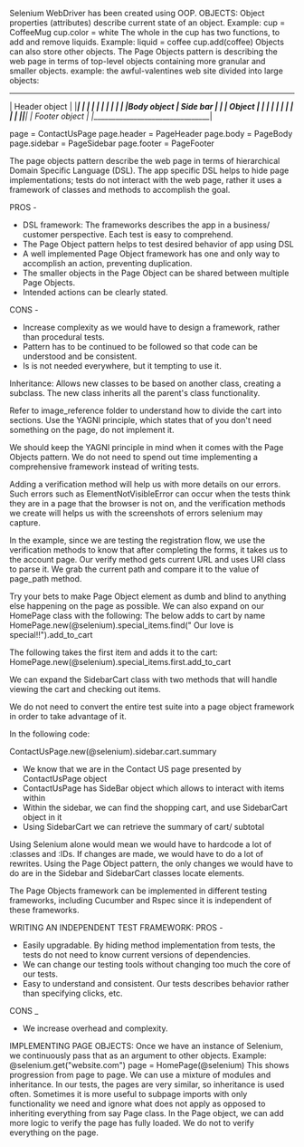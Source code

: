 Selenium WebDriver has been created using OOP.
OBJECTS:
Object properties (attributes) describe current state of an object. Example:
  cup = CoffeeMug
  cup.color = white
The whole in the cup has two functions, to add and remove liquids. Example:
  liquid = coffee
  cup.add(coffee)
Objects can also store other objects. The Page Objects pattern is describing the web page in terms of top-level objects containing more granular and smaller objects. example:
the awful-valentines web site divided into large objects:
___________________________________
|          Header object          |
|_________________________________|
|                      |          |
|                      |          |
|                      |          |
|Body object           | Side bar |
|                      | Object   |
|                      |          |
|                      |          |
|                      |          |
|______________________|__________|
|         Footer object           |
|_________________________________|

page = ContactUsPage
page.header = PageHeader
page.body = PageBody
page.sidebar = PageSidebar
page.footer = PageFooter

The page objects pattern describe the web page in terms of hierarchical Domain Specific Language (DSL). The app specific DSL helps to hide page implementations; tests do not interact with the web page, rather it uses a framework of classes and methods to accomplish the goal.

PROS -
* DSL framework: The frameworks describes the app in a business/ customer perspective. Each test is easy to comprehend.
* The Page Object pattern helps to test desired behavior of app using DSL
* A well implemented Page Object framework has one and only way to accomplish an action, preventing duplication.
* The smaller objects in the Page Object can be shared between multiple Page Objects.
* Intended actions can be clearly stated.

CONS -
* Increase complexity as we would have to design a framework, rather than procedural tests.
* Pattern has to be continued to be followed so that code can be understood and be consistent.
* Is is not needed everywhere, but it tempting to use it.

Inheritance: Allows new classes to be based on another class, creating a subclass. The new class inherits all the parent's class functionality.

Refer to image_reference folder to understand how to divide the cart into sections. Use the YAGNI principle, which states that of you don't need something on the page, do not implement it.

We should keep the YAGNI principle in mind when it comes with the Page Objects pattern. We do not need to spend out time implementing a comprehensive framework instead of writing tests.

Adding a verification method will help us with more details on our errors. Such errors such as ElementNotVisibleError can occur when the tests think they are in a page that the browser is not on, and the verification methods we create will helps us with the screenshots of errors selenium may capture.

In the example, since we are testing the registration flow, we use the verification methods to know that after completing the forms, it takes us to the account page. Our verify method gets current URL and uses URI class to parse it. We grab the current path and compare it to the value of page_path method.

Try your bets to make Page Object element as dumb and blind to anything else happening on the page as possible. We can also expand on our HomePage class with the following:
The below adds to cart by name
HomePage.new(@selenium).special_items.find(" Our love is special!!").add_to_cart

The following takes the first item and adds it to the cart:
HomePage.new(@selenium).special_items.first.add_to_cart

We can expand the SidebarCart class with two methods that will handle viewing the cart and checking out items.

We do not need to convert the entire test suite into a page object framework in order to take advantage of it.

In the following code:

  ContactUsPage.new(@selenium).sidebar.cart.summary

* We know that we are in the Contact US page presented by ContactUsPage object
* ContactUsPage has SideBar object which allows to interact with items within
* Within the sidebar, we can find the shopping cart, and use SidebarCart object in it
* Using SidebarCart we can retrieve the summary of cart/ subtotal

Using Selenium alone would mean we would have to hardcode a lot of :classes and :IDs. If changes are made, we would have to do a lot of rewrites. Using the Page Object pattern, the only changes we would have to do are in the Sidebar and SidebarCart classes locate elements.

The Page Objects framework can be implemented in different testing frameworks, including Cucumber and Rspec since it is independent of these frameworks.

WRITING AN INDEPENDENT TEST FRAMEWORK:
PROS -
* Easily upgradable. By hiding method implementation from tests, the tests do not need to know current versions of dependencies.
* We can change our testing tools without changing too much the core of our tests.
* Easy to understand and consistent. Our tests describes behavior rather than specifying clicks, etc.

CONS _
* We increase overhead and complexity.

IMPLEMENTING PAGE OBJECTS:
Once we have an instance of Selenium, we continuously pass that as an argument to other objects. Example:
  @selenium.get("website.com")
  page = HomePage(@selenium)
This shows progression from page to page.
We can use a mixture of modules and inheritance. In our tests, the pages are very similar, so inheritance is used often. Sometimes it is more useful to subpage imports with only functionality we need and ignore what does not apply as opposed to inheriting everything from say Page class.
In the Page object, we can add more logic to verify the page has fully loaded. We do not to verify everything on the page.



#
